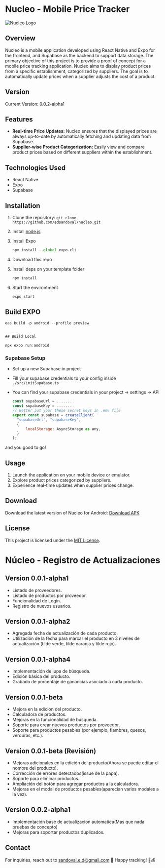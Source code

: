 # Nucleo - Mobile Price Tracker

![Nucleo Logo](https://example.com/nucleo-logo.png)

## Overview

Nucleo is a mobile application developed using React Native and Expo for the frontend, and Supabase as the backend to support data storage. The primary objective of this project is to provide a proof of concept for a mobile price tracking application. Nucleo aims to display product prices from a specific establishment, categorized by suppliers. The goal is to automatically update prices when a supplier adjusts the cost of a product.

## Version

Current Version: 0.0.2-alpha1

## Features

- **Real-time Price Updates:** Nucleo ensures that the displayed prices are always up-to-date by automatically fetching and updating data from Supabase.
- **Supplier-wise Product Categorization:** Easily view and compare product prices based on different suppliers within the establishment.

## Technologies Used

- React Native
- Expo
- Supabase

## Installation

1. Clone the repository: `git clone https://github.com/edsandoval/nucleo.git`

1. Install [node.js](https://nodejs.org/en/)
2. Install Expo

   ```jsx
   npm install --global expo-cli
   ```

3. Download this repo
4. Install deps on your template folder

   ```jsx
   npm install
   ```

5. Start the environtment

   ```jsx
   expo start
   ```

## Build EXPO
```jsx
eas build -p android --profile preview


## Build Local

npx expo run:android
```

### Supabase Setup

- Set up a new Supabase.io project
- Fill your supabase credentials to your config inside `./src/initSupabase.ts`
- You can find your supabase credentials in your project -> settings -> API

  ```jsx
  const supabaseUrl = ........
  const supabaseKey = ........
  // Better put your these secret keys in .env file
  export const supabase = createClient(
  	"supabaseUrl", "supabaseKey",
  	{
  		localStorage: AsyncStorage as any,
  	}
  );
  ```

and you good to go!

## Usage

1. Launch the application on your mobile device or emulator.
2. Explore product prices categorized by suppliers.
3. Experience real-time updates when supplier prices change.

## Download

Download the latest version of Nucleo for Android: [Download APK](https://expo.dev//accounts/fegoo-dev/projects/nucleo/builds/8111c5e0-a553-4afe-9a3e-f88c5e07f107)

## License

This project is licensed under the [MIT License](LICENSE.md).

# Núcleo - Registro de Actualizaciones

## Version 0.0.1-alpha1
- Listado de proveedores.
- Listado de productos por proveedor.
- Funcionalidad de Login.
- Registro de nuevos usuarios.

## Version 0.0.1-alpha2
- Agregada fecha de actualización de cada producto.
- Utilización de la fecha para marcar el producto en 3 niveles de actualización (tilde verde, tilde naranja y tilde rojo).

## Version 0.0.1-alpha4
- Implementación de lupa de búsqueda.
- Edición básica del producto.
- Grabado de porcentaje de ganancias asociado a cada producto.

## Version 0.0.1-beta
- Mejora en la edición del producto.
- Calculadora de productos.
- Mejoras en la funcionalidad de búsqueda.
- Soporte para crear nuevos productos por proveedor.
- Soporte para productos pesables (por ejemplo, fiambres, quesos, verduras, etc.).

## Version 0.0.1-beta (Revisión)
- Mejoras adicionales en la edición del producto(Ahora se puede editar el nombre del producto).
- Corrección de errores detectados(issue de la papa).
- Soporte para eliminar productos.
- Ampliación del botón para agregar productos a la calculadora.
- Mejoras en el modal de productos pesables(aparecian varios modales a la vez).

## Version 0.0.2-alpha1
- Implementación base de actualizacion automatica(Mas que nada pruebas de concepto)
- Mejoras para soportar productos duplicados.


## Contact

For inquiries, reach out to [sandoval.e.d@gmail.com](mailto:sandoval.e.d@gmail.com)
🚀 Happy tracking! 📱💰
